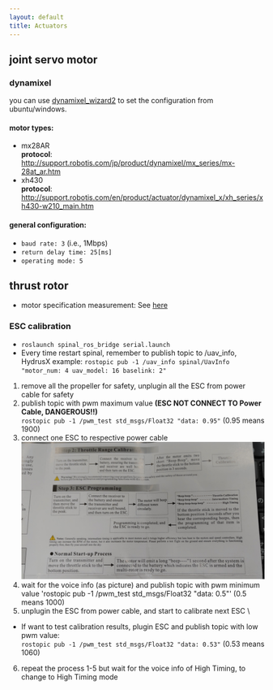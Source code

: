 ```yaml
---
layout: default
title: Actuators
---
```



## joint servo motor
### dynamixel
you can use [dynamixel_wizard2](http://emanual.robotis.com/docs/en/software/dynamixel/dynamixel_wizard2/) to set the configuration from ubuntu/windows.

#### motor types:

* mx28AR \
**protocol**: http://support.robotis.com/jp/product/dynamixel/mx_series/mx-28at_ar.htm 
* xh430 \
**protocol**: http://support.robotis.com/en/product/actuator/dynamixel_x/xh_series/xh430-w210_main.htm 

#### general configuration:
- `baud rate: 3` (i.e., 1Mbps)
- `return delay time: 25[ms]`
- `operating mode: 5`

## thrust rotor 
- motor specification measurement: See [here](https://github.com/tongtybj/aerial_robot/blob/master/aerial_robot_nerve/motor_test/README.md)

### ESC calibration

- `roslaunch spinal_ros_bridge serial.launch`
- Every time restart spinal, remember to publish topic to /uav_info, HydrusX example:
`rostopic pub -1 /uav_info spinal/UavInfo "motor_num: 4 uav_model: 16 baselink: 2"`
1. remove all the propeller for safety, unplugin all the ESC from power cable for safety
2. publish topic with pwm maximum value **(ESC NOT CONNECT TO Power Cable, DANGEROUS!!)**\
`rostopic pub -1 /pwm_test std_msgs/Float32 "data: 0.95"` (0.95 means 1900)
3. connect one ESC to respective power cable
![Tmotor ESC calibration introduction file](images/tmotor_esc_calib_intro.jpg)
4. wait for the voice info (as picture) and publish topic with pwm minimum value
'rostopic pub -1 /pwm_test std_msgs/Float32 "data: 0.5"' (0.5 means 1000)
5. unplugin the ESC from power cable, and start to calibrate next ESC \
- If want to test calibration results, plugin ESC and publish topic with low pwm value: \
	`rostopic pub -1 /pwm_test std_msgs/Float32 "data: 0.53"` (0.53 means 1060)
6. repeat the process 1-5 but wait for the voice info of High Timing, to change to High Timing mode
